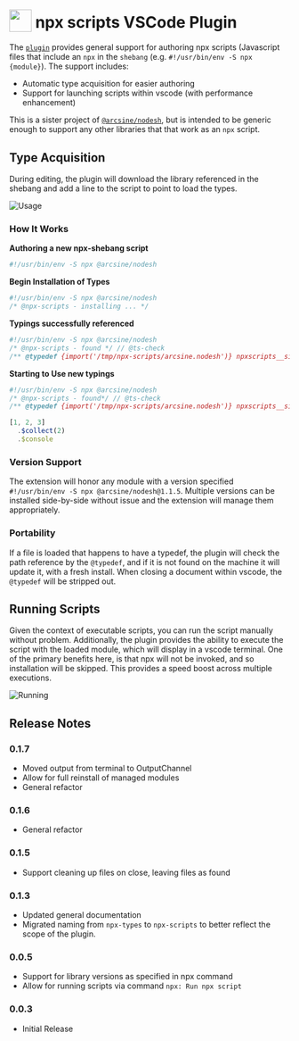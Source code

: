 <h1>
  <sub><img src="https://github.com/arciisine/vscode-npx-scripts/raw/master/images/logo.png" height="40"></sub>
  npx scripts VSCode Plugin
</h1>

The [`plugin`](https://marketplace.visualstudio.com/items?itemName=arcsine.npx-scripts) provides general support for authoring npx scripts (Javascript files that include an `npx` in the `shebang` (e.g. `#!/usr/bin/env -S npx {module}`). The support includes:
* Automatic type acquisition for easier authoring
* Support for launching scripts within vscode (with performance enhancement)

This is a sister project of [`@arcsine/nodesh`](https://github.com/arciisine/nodesh), but is intended to be generic enough to support any other libraries that that work as an `npx` script.

## Type Acquisition

During editing, the plugin will download the library referenced in the shebang and add a line to the script to point to load the types. 

![Usage](https://github.com/arciisine/vscode-npx-scripts/raw/master/images/usage.gif)

### How It Works

**Authoring a new npx-shebang script**
```javascript
#!/usr/bin/env -S npx @arcsine/nodesh
```

**Begin Installation of Types**
```javascript
#!/usr/bin/env -S npx @arcsine/nodesh
/* @npx-scripts - installing ... */
```

**Typings successfully referenced**
```javascript
#!/usr/bin/env -S npx @arcsine/nodesh
/* @npx-scripts - found */ // @ts-check
/** @typedef {import('/tmp/npx-scripts/arcsine.nodesh')} npxscripts__simple_ */ 
```

**Starting to Use new typings**
```javascript
#!/usr/bin/env -S npx @arcsine/nodesh
/* @npx-scripts - found*/ // @ts-check 
/** @typedef {import('/tmp/npx-scripts/arcsine.nodesh')} npxscripts__simple_ */

[1, 2, 3]
  .$collect(2)
  .$console

```

### Version Support
The extension will honor any module with a version specified `#!/usr/bin/env -S npx @arcsine/nodesh@1.1.5`.  Multiple versions can be installed side-by-side without issue and the extension will manage them appropriately.

### Portability
If a file is loaded that happens to have a typedef, the plugin will check the path reference by the `@typedef`, and if it is not found on the machine it will update it, with a fresh install. When closing a document within vscode, the `@typedef` will be stripped out.

## Running Scripts
Given the context of executable scripts, you can run the script manually without problem. Additionally, the plugin provides the ability to execute the script with the loaded module, which will display in a vscode terminal.  One of the primary benefits here, is that npx will not be invoked, and so installation will be skipped.  This provides a speed boost across multiple executions.

![Running](https://github.com/arciisine/vscode-npx-scripts/raw/master/images/run.gif)

## Release Notes

### 0.1.7
* Moved output from terminal to OutputChannel
* Allow for full reinstall of managed modules
* General refactor

### 0.1.6
* General refactor

### 0.1.5
* Support cleaning up files on close, leaving files as found

### 0.1.3
* Updated general documentation
* Migrated naming from `npx-types` to `npx-scripts` to better reflect the scope of the plugin.

### 0.0.5
* Support for library versions as specified in npx command
* Allow for running scripts via command `npx: Run npx script`

### 0.0.3

* Initial Release
